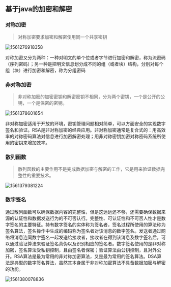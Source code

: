 ## 基于java的加密和解密
### 对称加密

> 对称加密要求加密和解密使用同一个共享密钥

![1561276918358](C:\Users\wangyong\AppData\Roaming\Typora\typora-user-images\1561276918358.png)

对称加密又分为两种：一种对明文的单个位或者字节进行加密和解密，称为流密码（序列密码）；另一种是把明文信息划分成不同的组（或者块）结构，分别对每个组（块）进行加密和解密，称为分组密码

### 非对称加密

> 非对称加密的加密密钥和解密密钥不相同，分为两个密钥，一个是公开的公钥，一个是保密的密钥。

![1561378601654](C:\Users\wangyong\AppData\Roaming\Typora\typora-user-images\1561378601654.png)

非对称加密适用于开放的环境，密钥管理问题相对简单，可以方面安全的实现数字签名和验证。RSA是非对称加密的经典应用。非对称加密通常是复合式的：用高效率的对称密码算法对信息进行加密解密处理；用非对称密钥加密对称密码系统所使用的密钥来增加效率。

### 散列函数

> 散列函数的主要作用不是完成数据加密与解密的工作，它是用来验证数据完整性的重要技术。

![1561379381224](C:\Users\wangyong\AppData\Roaming\Typora\typora-user-images\1561379381224.png)

### 数字签名

通过散列函数可以确保数据内容的完整性，但是这远远还不够，还需要确保数据来源的认证性和数据发送行为的不可否认行。完整性、可认证性和不可否人性才是数字签名的主要特征。持有数字签名的实体称为签名者，签名过程所使用的算法称为签名算法，签名操作中生成的编码称为签名者对该消息的数字签名。发送者通过网络将消息连同数字签名一起发送给接收者，接收者在得到该消息及数字签名后，可以通过验证算法来验证签名真伪以及识别相应的签名者。数字签名使用的是非对称加密，签名算法受私钥控制，且由签名者保密；验证算法由公钥控制，且对外公开。RSA算法是最为常用的非对称加密算法，又是最为常用的签名算法。DSA算法是典型的数字签名算法，虽然其本身属于非对称加密算法不具备数据加密与解密的功能。



![1561380078836](C:\Users\wangyong\AppData\Roaming\Typora\typora-user-images\1561380078836.png)

